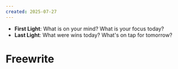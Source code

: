 ```yaml
---
created: 2025-07-27
---
```


- **First Light**: What is on your mind? What is your focus today?
- **Last Light**: What were wins today? What's on tap for tomorrow?

# Freewrite








